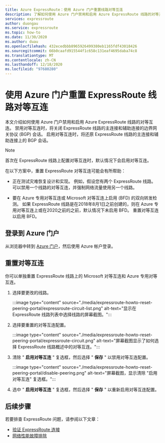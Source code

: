 ```yaml
---
title: Azure ExpressRoute：使用 Azure 门户重置线路对等互连
description: 了解如何使用 Azure 门户禁用和启用 Azure ExpressRoute 线路的对等互连。
services: expressroute
author: duongau
ms.service: expressroute
ms.topic: how-to
ms.date: 11/30/2020
ms.author: duau
ms.openlocfilehash: 432ecedbbb8965926499380eb1165fdf43018426
ms.sourcegitcommit: 66b0caafd915544f1c658c131eaf4695daba74c8
ms.translationtype: MT
ms.contentlocale: zh-CN
ms.lasthandoff: 12/18/2020
ms.locfileid: "97680280"
---
```

# <a name="reset-expressroute-circuit-peerings-by-using-the-azure-portal"></a>使用 Azure 门户重置 ExpressRoute 线路对等互连

本文介绍如何使用 Azure 门户禁用和启用 Azure ExpressRoute 线路的对等互连。 禁用对等互连时，将关闭 ExpressRoute 线路的主连接和辅助连接的边界网关协议 (BGP) 会话。 启用对等互连时，将还原 ExpressRoute 线路的主连接和辅助连接上的 BGP 会话。

> [!Note]
> 首次在 ExpressRoute 线路上配置对等互连时，默认情况下会启用对等互连。

在以下方案中，重置 ExpressRoute 对等互连可能会有所帮助：

* 正在测试灾难恢复设计和实现。 例如，假设您有两个 ExpressRoute 线路。 可以禁用一个线路的对等互连，并强制网络流量使用另一个线路。

* 要在 Azure 专用对等互连或 Microsoft 对等互连上启用 (BFD) 的双向转发检测。 如果 ExpressRoute 线路是在2018年8月1日之前创建的，则在 Azure 专用对等互连上或在2020之前的之前，默认情况下未启用 BFD。 重置对等互连以启用 BFD。

## <a name="sign-in-to-the-azure-portal"></a>登录到 Azure 门户

从浏览器中转到 [Azure 门户](https://portal.azure.com)，然后使用 Azure 帐户登录。

## <a name="reset-a-peering"></a>重置对等互连

你可以单独重置 ExpressRoute 线路上的 Microsoft 对等互连和 Azure 专用对等互连。

1. 选择要更改的线路。

    :::image type="content" source="./media/expressroute-howto-reset-peering-portal/expressroute-circuit-list.png" alt-text="显示在 ExpressRoute 线路列表中选择线路的屏幕截图。":::

1. 选择要重置的对等互连配置。

    :::image type="content" source="./media/expressroute-howto-reset-peering-portal/expressroute-circuit.png" alt-text="屏幕截图显示了如何选择 ExpressRoute 线路概述中的对等互连。":::

1. 清除 " **启用对等互连** " 复选框，然后选择 " **保存** " 以禁用对等互连配置。

    :::image type="content" source="./media/expressroute-howto-reset-peering-portal/disable-peering.png" alt-text="屏幕截图，显示清除 &quot;启用对等互连&quot; 复选框。":::

1. 选中 " **启用对等互连** " 复选框，然后选择 " **保存** " 以重新启用对等互连配置。

## <a name="next-steps"></a>后续步骤

若要排查 ExpressRoute 问题，请参阅以下文章：

* [验证 ExpressRoute 连接](expressroute-troubleshooting-expressroute-overview.md)
* [网络性能故障排除](expressroute-troubleshooting-network-performance.md)
